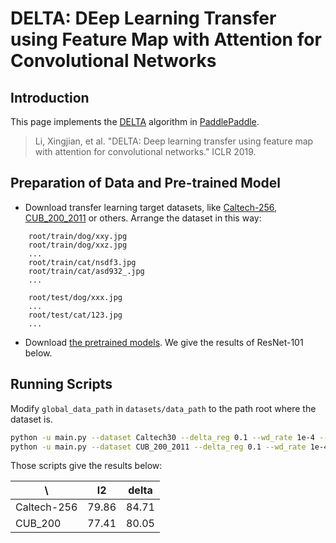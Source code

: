 # DELTA: DEep Learning Transfer using Feature Map with Attention for Convolutional Networks

## Introduction

This page implements the [DELTA](https://arxiv.org/abs/1901.09229) algorithm in [PaddlePaddle](https://www.paddlepaddle.org.cn).

> Li, Xingjian, et al. "DELTA: Deep learning transfer using feature map with attention for convolutional networks." ICLR 2019.

## Preparation of Data and Pre-trained Model

- Download transfer learning target datasets, like [Caltech-256](http://www.vision.caltech.edu/Image_Datasets/Caltech256/), [CUB_200_2011](http://www.vision.caltech.edu/visipedia/CUB-200-2011.html) or others. Arrange the dataset in this way:
```
    root/train/dog/xxy.jpg
    root/train/dog/xxz.jpg
    ...
    root/train/cat/nsdf3.jpg
    root/train/cat/asd932_.jpg
    ...

    root/test/dog/xxx.jpg
    ...
    root/test/cat/123.jpg
    ...
```

- Download [the pretrained models](https://github.com/PaddlePaddle/models/tree/release/1.7/PaddleCV/image_classification#resnet-series). We give the results of ResNet-101 below.

## Running Scripts

Modify `global_data_path` in `datasets/data_path` to the path root where the dataset is.

```bash
python -u main.py --dataset Caltech30 --delta_reg 0.1 --wd_rate 1e-4 --batch_size 64 --outdir outdir --num_epoch 100 --use_cuda 0
python -u main.py --dataset CUB_200_2011 --delta_reg 0.1 --wd_rate 1e-4 --batch_size 64 --outdir outdir --num_epoch 100 --use_cuda 0
```

Those scripts give the results below:

\ | l2 | delta
---|---|---
Caltech-256|79.86|84.71
CUB_200|77.41|80.05
